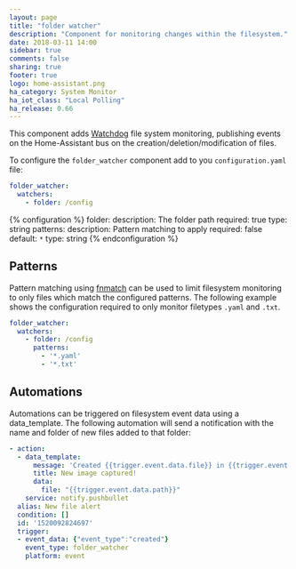 ```yaml
---
layout: page
title: "folder watcher"
description: "Component for monitoring changes within the filesystem."
date: 2018-03-11 14:00
sidebar: true
comments: false
sharing: true
footer: true
logo: home-assistant.png
ha_category: System Monitor
ha_iot_class: "Local Polling"
ha_release: 0.66
---
```


This component adds [Watchdog](https://pythonhosted.org/watchdog/) file system monitoring, publishing events on the Home-Assistant bus on the creation/deletion/modification of files.

To configure the `folder_watcher` component add to you `configuration.yaml` file:

```yaml
folder_watcher:
  watchers:
    - folder: /config
```

{% configuration %}
folder:
  description: The folder path
  required: true
  type: string
patterns:
  description: Pattern matching to apply
  required: false
  default: `*`
  type: string
{% endconfiguration %}

## Patterns

Pattern matching using [fnmatch](https://docs.python.org/3.6/library/fnmatch.html) can be used to limit filesystem monitoring to only files which match the configured patterns. The following example shows the configuration required to only monitor filetypes `.yaml` and `.txt`.

```yaml
folder_watcher:
  watchers:
    - folder: /config
      patterns:
        - '*.yaml'
        - '*.txt'
```

## Automations

Automations can be triggered on filesystem event data using a data_template. The following automation will send a notification with the name and folder of new files added to that folder:

```yaml
- action:
  - data_template:
      message: 'Created {{trigger.event.data.file}} in {{trigger.event.data.folder}}'
      title: New image captured!
      data:
        file: "{{trigger.event.data.path}}"
    service: notify.pushbullet
  alias: New file alert
  condition: []
  id: '1520092824697'
  trigger:
  - event_data: {"event_type":"created"}
    event_type: folder_watcher
    platform: event
```
